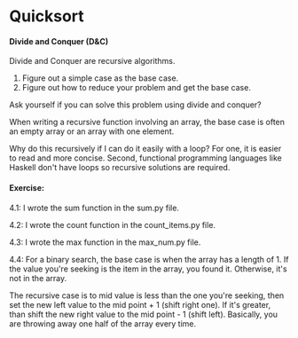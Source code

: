 # Quicksort

#### Divide and Conquer (D&C)
Divide and Conquer are recursive algorithms. 
1) Figure out a simple case as the base case.
2) Figure out how to reduce your problem and get the base case.

Ask yourself if you can solve this problem using divide and conquer?

When writing a recursive function involving an array, the base case is often an empty array or an array 
with one element.

Why do this recursively if I can do it easily with a loop?
For one, it is easier to read and more concise.
Second, functional programming languages like Haskell don't have loops so recursive solutions are required.

#### Exercise:
4.1: I wrote the sum function in the sum.py file.

4.2: I wrote the count function in the count_items.py file.

4.3: I wrote the max function in the max_num.py file.

4.4: For a binary search, the base case is when the array has a length of 1. If the value you're seeking 
is the item in the array, you found it. Otherwise, it's not in the array.

The recursive case is to mid value is less than the one you're seeking, then set the new left
value to the mid point + 1 (shift right one). If it's greater, than shift the new right value 
to the mid point - 1 (shift left). Basically, you are throwing away one half of the array every time.